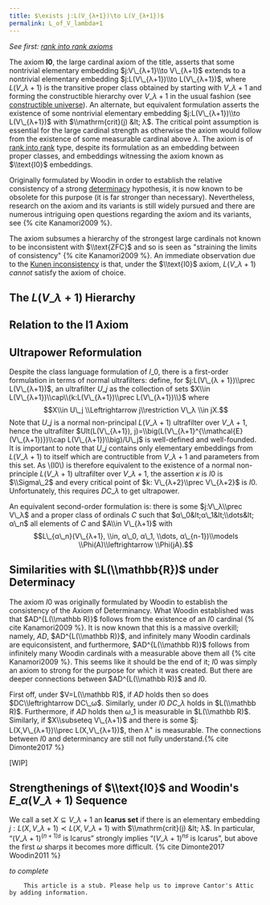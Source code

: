 ```yaml
---
title: $\exists j:L(V_{λ+1})\to L(V_{λ+1})$
permalink: L_of_V_lambda+1
---
```


*See first: [rank into rank
axioms](Rank_into_rank "Rank into rank")*

The axiom **I0**, the large cardinal axiom of the title, asserts that
some nontrivial elementary embedding $j:V\_{λ+1}\\to
V\_{λ+1}$ extends to a nontrivial elementary embedding
$j:L(V\_{λ+1})\\to L(V\_{λ+1})$, where
$L(V\_{λ+1})$ is the transitive proper class obtained by starting
with $V\_{λ+1}$ and forming the constructible hierarchy over
$V\_{λ+1}$ in the usual fashion (see [constructible
universe](Constructible_universe "Constructible universe")).
An alternate, but equivalent formulation asserts the existence of some
nontrivial elementary embedding $j:L(V\_{λ+1})\\to
L(V\_{λ+1})$ with $\\mathrm{crit}(j) &lt; λ$. The critical
point assumption is essential for the large cardinal strength as
otherwise the axiom would follow from the existence of some measurable
cardinal above $λ$. The axiom is of [rank into
rank](Rank_into_rank "Rank into rank")
type, despite its formulation as an embedding between proper classes,
and embeddings witnessing the axiom known as $\\text{I0}$ embeddings.

Originally formulated by Woodin in order to establish the relative
consistency of a strong
<a href="Determinacy" class="mw-redirect" title="Determinacy">determinacy</a>
hypothesis, it is now known to be obsolete for this purpose (it is far
stronger than necessary). Nevertheless, research on the axiom and its
variants is still widely pursued and there are numerous intriguing open
questions regarding the axiom and its variants, see
{% cite Kanamori2009 %}.

The axiom subsumes a hierarchy of the strongest large cardinals not
known to be inconsistent with $\\text{ZFC}$ and so is seen as "straining
the limits of consistency" {% cite Kanamori2009 %}.
An immediate observation due to the [Kunen
inconsistency](Kunen_inconsistency "Kunen inconsistency")
is that, under the $\\text{I0}$ axiom, $L(V\_{λ+1})$ *cannot*
satisfy the axiom of choice.

## The $L(V\_{λ+1})$ Hierarchy

## Relation to the I1 Axiom

## Ultrapower Reformulation

Despite the class language formulation of $I\_0$, there is a first-order
formulation in terms of normal ultrafilters: define, for
$j:L(V\_{λ + 1})\\prec L(V\_{λ+1})$, an ultrafilter $U\_j$
as the collection of sets $X\\in
L(V\_{λ+1})\\cap\\{k:L(V\_{λ+1})\\prec
L(V\_{λ+1})\\}$ where $$X\\in U\_j \\Leftrightarrow
j\\restriction V\_λ \\in jX.$$ Note that $U\_j$ is a normal
non-principal $L(V\_{λ+1})$ ultrafilter over $V\_{λ+1}$,
hence the ultrafilter $Ult(L(V\_{λ+1}),
j)=\\big(L(V\_{λ+1}^{\\mathcal{E}(V\_{λ+1})})\\cap
L(V\_{λ+1})\\big)/U\_j$ is well-defined and well-founded. It is
important to note that $U\_j$ contains only elementary embeddings from
$L(V\_{λ+1})$ to itself which are contructible from
$V\_{λ+1}$ and parameters from this set. As \\(I0\\) is therefore
equivalent to the existence of a normal non-principle
$L(V\_{λ+1})$ ultrafilter over $V\_{λ+1}$, the assertion
$κ$ is $I0$ is $\\Sigma\_2$ and every critical point of $k:
V\_{λ+2}\\prec V\_{λ+2}$ is $I0$. Unfortunately, this
requires $DC\_{λ}$ to get ultrapower.

An equivalent second-order formulation is: there is some
$j:V\_λ\\prec V\_λ$ and a proper class of ordinals $C$
such that $α\_0&lt;α\_1&lt;\\dots&lt; α\_n$ all
elements of $C$ and $A\\in V\_{λ+1}$ with
$$L\_{α\_n}(V\_{λ+1}, \\in, α\_0, α\_1, \\dots,
α\_{n-1})\\models \\Phi(A)\\leftrightarrow \\Phi(jA).$$

## Similarities with $L(\\mathbb{R})$ under Determinacy

The axiom $I0$ was originally formulated by Woodin to establish the
consistency of the Axiom of Determinancy. What Woodin established was
that $AD^{L(\\mathbb R)}$ follows from the existence of an $I0$ cardinal
{% cite Kanamori2009 %}. It is now known that this
is a massive overkill; namely, $AD$, $AD^{L(\\mathbb R)}$, and
infinitely many Woodin cardinals are equiconsistent, and furthermore,
$AD^{L(\\mathbb R)}$ follows from infinitely many Woodin cardinals with
a measurable above them all
{% cite Kanamori2009 %}. This seems like it should
be the end of it; $I0$ was simply an axiom to strong for the purpose for
which it was created. But there are deeper connections between
$AD^{L(\\mathbb R)}$ and $I0$.

First off, under $V=L(\\mathbb R)$, if $AD$ holds then so does
$DC\\leftrightarrow DC\_ω$. Similarly, under $I0$ $DC\_λ$
holds in $L(\\mathbb R)$. Furthermore, if $AD$ holds then $ω\_1$
is measurable in $L(\\mathbb R)$. Similarly, if $X\\subseteq
V\_{λ+1}$ and there is some $j: L(X,V\_{λ+1})\\prec
L(X,V\_{λ+1})$, then $λ^+$ is measurable. The connections
between $I0$ and determinancy are still not fully
understand.{% cite Dimonte2017 %}

\[WIP\]

## Strengthenings of $\\text{I0}$ and Woodin's $E\_α(V\_{λ+1})$ Sequence

We call a set $X ⊆ V\_{λ+1}$ an **Icarus set** if there is an elementary
embedding $j : L(X, V\_{λ+1}) ≺ L(X, V\_{λ+1})$ with $\\mathrm{crit}(j)
&lt; λ$. In particular, “$(V\_{λ+1})^{(n+1)♯}$ is Icarus” strongly
implies “$(V\_{λ+1})^{n♯}$ is Icarus”, but above the first $ω$ sharps it
becomes more
difficult. {% cite Dimonte2017  Woodin2011 %}

*to complete*
  

        This article is a stub. Please help us to improve Cantor's Attic by adding information.


